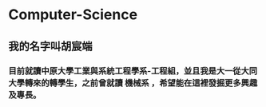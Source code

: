 # Computer-Science
## 我的名字叫胡宸端 
### 目前就讀中原大學工業與系統工程學系-工程組，並且我是大一從大同大學轉來的轉學生，之前曾就讀 **機械系** ，希望能在這裡發掘更多興趣及專長。 ###
